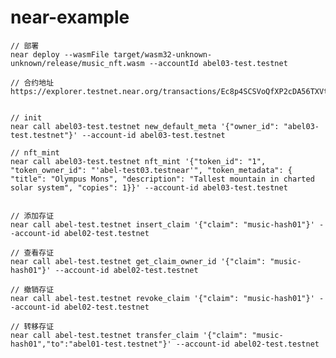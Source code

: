 # near-example

    // 部署
    near deploy --wasmFile target/wasm32-unknown-unknown/release/music_nft.wasm --accountId abel03-test.testnet

    // 合约地址
    https://explorer.testnet.near.org/transactions/Ec8p4SCSVoQfXP2cDA56TXVthL9V65tc2eiTffxE9jJP
    

    // init 
    near call abel03-test.testnet new_default_meta '{"owner_id": "abel03-test.testnet"}' --account-id abel03-test.testnet

    // nft_mint
    near call abel03-test.testnet nft_mint '{"token_id": "1", "token_owner_id": "'abel-test03.testnear'", "token_metadata": { "title": "Olympus Mons", "description": "Tallest mountain in charted solar system", "copies": 1}}' --account-id abel03-test.testnet


    // 添加存证
    near call abel-test.testnet insert_claim '{"claim": "music-hash01"}' --account-id abel02-test.testnet
    
    // 查看存证
    near call abel-test.testnet get_claim_owner_id '{"claim": "music-hash01"}' --account-id abel02-test.testnet
    
    // 撤销存证
    near call abel-test.testnet revoke_claim '{"claim": "music-hash01"}' --account-id abel02-test.testnet
    
    // 转移存证
    near call abel-test.testnet transfer_claim '{"claim": "music-hash01","to":"abel01-test.testnet"}' --account-id abel02-test.testnet
